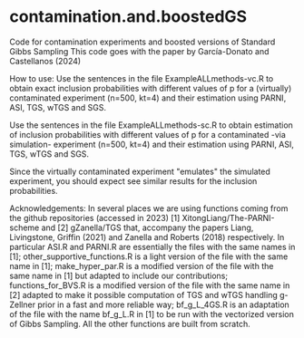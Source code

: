# contamination.and.boostedGS
Code for contamination experiments and boosted versions of Standard Gibbs Sampling 
This code goes with the paper by García-Donato and Castellanos (2024)

How to use:
Use the sentences in the file ExampleALLmethods-vc.R to obtain exact inclusion probabilities with different values of p for a (virtually) contaminated experiment (n=500, kt=4) and their estimation using PARNI, ASI, TGS, wTGS and SGS.

Use the sentences in the file ExampleALLmethods-sc.R to obtain estimation of inclusion probabilities with different values of p for a contaminated -via simulation- experiment (n=500, kt=4) and their estimation using PARNI, ASI, TGS, wTGS and SGS.

Since the virtually contaminated experiment "emulates" the simulated experiment, you should expect see similar results for the inclusion probabilities.

Acknowledgements:
In several places we are using functions coming from the github repositories (accessed in 2023) [1] XitongLiang/The-PARNI-scheme and [2] gZanella/TGS that, accompany the papers Liang, Livingstone, Griffin (2021) and Zanella and Roberts (2018) respectively. In particular ASI.R and PARNI.R are essentially the files with the same names in [1]; other_supportive_functions.R is a light version of the file with the same name in [1]; make_hyper_par.R is a modified version of the file with the same name in [1] but adapted to include our contributions; functions_for_BVS.R is a modified version of the file with the same name in [2] adapted to make it possible computation of TGS and wTGS handling g-Zellner prior in a fast and more reliable way; bf_g_L_4GS.R is an adaptation of the file with the name bf_g_L.R in [1] to be run with the vectorized version of Gibbs Sampling. All the other functions are built from scratch. 
